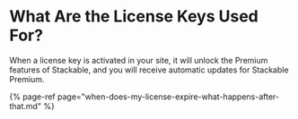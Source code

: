 # What Are the License Keys Used For?

When a license key is activated in your site, it will unlock the Premium features of Stackable, and you will receive automatic updates for Stackable Premium.

{% page-ref page="when-does-my-license-expire-what-happens-after-that.md" %}



